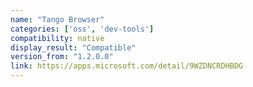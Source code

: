 ```yaml
---
name: "Tango Browser"
categories: ['oss', 'dev-tools']
compatibility: native
display_result: "Compatible"
version_from: "1.2.0.0"
link: https://apps.microsoft.com/detail/9WZDNCRDHBDG
---
```


